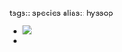 tags:: species
alias:: hyssop

- ![](https://peach-geographical-bat-397.mypinata.cloud/ipfs/QmQBT3BsWzCkbPPw1Gbs4Dqv3SZJkN1qYWfdFkzmVP1hdd)
-